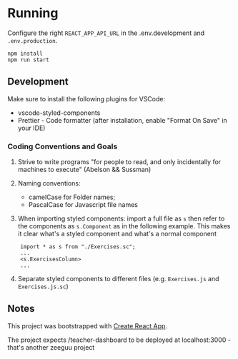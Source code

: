 # Running

Configure the right `REACT_APP_API_URL` in the .env.development and `.env.production`. 

    npm install
    npm run start
   
## Development

Make sure to install the following plugins for VSCode:
- vscode-styled-components
- Prettier - Code formatter (after installation, enable "Format On Save" in your IDE)




### Coding Conventions and Goals

1. Strive to write programs "for people to read, and only incidentally for machines to execute" (Abelson && Sussman)
2. Naming conventions: 

   * camelCase for Folder names; 
   * PascalCase for Javascript file names 
    
3. When importing styled components: import a full file as `s` 
then refer to the components as `s.Component` as in the following
example. This makes it clear what's a styled component and what's
a normal component


```
    import * as s from "./Exercises.sc";
    ... 
    <s.ExercisesColumn>
    ... 
```
4. Separate styled components to different files (e.g. `Exercises.js` and `Exercises.js.sc`)
## Notes

This project was bootstrapped with [Create React App](https://github.com/facebook/create-react-app).

The project expects /teacher-dashboard to be deployed at localhost:3000 - that's another zeeguu project
